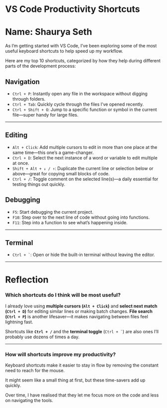# VS Code Productivity Shortcuts

# Name: Shaurya Seth

As I’m getting started with VS Code, I’ve been exploring some of the most useful keyboard shortcuts to help speed up my workflow. 

Here are my top 10 shortcuts, categorized by how they help during different parts of the development process:


## Navigation

- `Ctrl + P`: Instantly open any file in the workspace without digging through folders.
- `Ctrl + Tab`: Quickly cycle through the files I’ve opened recently.
- `Ctrl + Shift + O`: Jump to a specific function or symbol in the current file—super handy for large files.

---

## Editing

- `Alt + Click`: Add multiple cursors to edit in more than one place at the same time—this one’s a game-changer.
- `Ctrl + D`: Select the next instance of a word or variable to edit multiple at once.
- `Shift + Alt + ↓ / ↑`: Duplicate the current line or selection below or above—great for copying small blocks of code.
- `Ctrl + /`: Toggle comment on the selected line(s)—a daily essential for testing things out quickly.


## Debugging

- `F5`: Start debugging the current project.
- `F10`: Step over to the next line of code without going into functions.
- `F11`: Step into a function to see what’s happening inside.

---

## Terminal

- `` Ctrl + ` ``: Open or hide the built-in terminal without leaving the editor.

---

# Reflection

### Which shortcuts do I think will be most useful?

I already love using **multiple cursors (`Alt + Click`)** and **select next match (`Ctrl + D`)** for editing similar lines or making batch changes. **File search (`Ctrl + P`)** is another lifesaver—it makes navigating between files feel lightning fast.

Shortcuts like **`Ctrl + /`** and the **terminal toggle** (`` Ctrl + ` ``) are also ones I’ll probably use dozens of times a day.

---

### How will shortcuts improve my productivity?

Keyboard shortcuts make it easier to stay in flow by removing the constant need to reach for the mouse. 

It might seem like a small thing at first, but these time-savers add up quickly. 

Over time, I have realised that they let me focus more on the code and less on navigating the tools.

 
